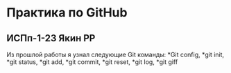 # Практика по GitHub
## ИСПп-1-23 Якин РР
Из прошлой работы я узнал следующие Git команды: 
*Git config, 
*git init, 
*git status, 
*git add, 
*git commit, 
*git reset, 
*git log, 
*git giff